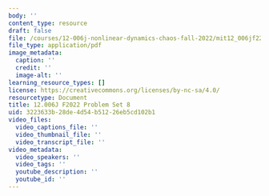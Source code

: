 ```yaml
---
body: ''
content_type: resource
draft: false
file: /courses/12-006j-nonlinear-dynamics-chaos-fall-2022/mit12_006jf22_ps8.pdf
file_type: application/pdf
image_metadata:
  caption: ''
  credit: ''
  image-alt: ''
learning_resource_types: []
license: https://creativecommons.org/licenses/by-nc-sa/4.0/
resourcetype: Document
title: 12.006J F2022 Problem Set 8
uid: 3223633b-28de-4d54-b512-26eb5cd102b1
video_files:
  video_captions_file: ''
  video_thumbnail_file: ''
  video_transcript_file: ''
video_metadata:
  video_speakers: ''
  video_tags: ''
  youtube_description: ''
  youtube_id: ''
---
```

